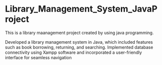 # Library_Management_System_JavaProject
This is a library maanagement project created by using java programming.

Developed a library management system in Java, which included features such as book
borrowing, returning, and searching. Implemented database connectivity using Xampp software
and incorporated a user-friendly interface for seamless navigation

